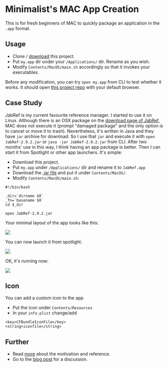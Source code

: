 # Minimalist's MAC App Creation

This is for fresh beginners of MAC to quickly package an application in the `.app` format.

## Usage

   * Clone / 
   [download](https://github.com/hupili/min-mac-app/archive/master.zip)
   this project. 
   * Put `my.app` dir under your `/Applications/` dir. 
   Rename as you wish. 
   * Modify `Contents/MacOS/main.sh` accordingly so that it invokes your executables. 

Before any modification, you can try `open my.app` from CLI to test whether it works. 
It should open [this project repo](https://github.com/hupili/min-mac-app/) with your default browser.

## Case Study

JabRef is my current favourite reference manager. 
I started to use it on Linux. 
Although there is an OSX package on the 
[download page of JabRef](http://sourceforge.net/projects/jabref/files/jabref/2.9.2),
MAC does not execute it
(prompt "damaged package" and the only option is to cancel or move it to trash).
Nevertheless, it's written in Java and they have `jar` archive for download. 
So I use that `jar` and execute it with 
`open JabRef-2.9.2.jar`
or
`java -jar JabRef-2.9.2.jar`
from CLI.
After two months' use in this way, I think having an app package is better. 
Then I can start it from Spotlight or other app launchers. 
It's simple:

   * Download this project. 
   * Put `my.app` under `/Applications/` dir and rename it to `JabRef.app`
   * Download the 
   [.jar file](http://sourceforge.net/projects/jabref/files/jabref/2.9.2/)
   and put it under `Contents/MacOS/`.
   * Modify `Contents/MacOS/main.sh`:

```
#!/bin/bash

_dir=`dirname $0`
_fn=`basename $0`
cd $_dir

open JabRef-2.9.2.jar
```

Your minimal layout of the app looks like this:

![](https://raw.github.com/hupili/min-mac-app/master/screenshots/minimal-layout-app.png)

You can now launch it from spotlight: 

![](https://raw.github.com/hupili/min-mac-app/master/screenshots/spotlight.png)

OK, it's running now:

![](https://raw.github.com/hupili/min-mac-app/master/screenshots/jabref-launch.png)

## Icon

You can add a custom icon to the app

* Put the icon under `Contents/Resources`
* In your `info.plist` change/add
```
<key>CFBundleIconFile</key>
<string>iconfile</string>
```



## Further 

   * Read 
   [more](https://github.com/hupili/min-mac-app/blob/master/more.md)
   about the motivation and reference.
   * Go to the 
   [blog post](http://hupili.github.io/p--20130424-min-mac-app/)
   for a discussion. 
